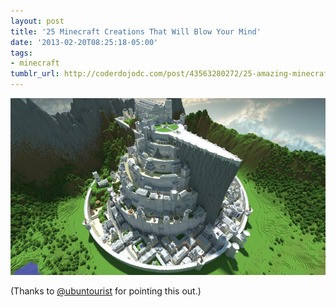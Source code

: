 ```yaml
---
layout: post
title: '25 Minecraft Creations That Will Blow Your Mind'
date: '2013-02-20T08:25:18-05:00'
tags:
- minecraft
tumblr_url: http://coderdojodc.com/post/43563280272/25-amazing-minecraft-creations
---
```

![creations](/assets/minecraft-creation.jpg)

(Thanks to [@ubuntourist](https://twitter.com/ubuntourist)
  for pointing this out.)
